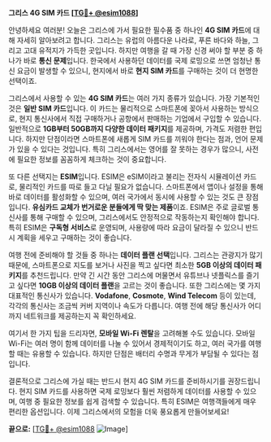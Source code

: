 **그리스 4G SIM 카드 [[TG💪+ @esim1088](https://t.me/s/esim1088)]**

안녕하세요 여러분! 오늘은 그리스에 가서 필요한 필수품 중 하나인 **4G SIM 카드**에 대해 자세히 알아보려고 합니다. 그리스는 유럽의 아름다운 나라로, 푸른 바다와 하늘, 그리고 고대 유적지가 가득한 곳입니다. 하지만 여행을 갈 때 가장 신경 써야 할 부분 중 하나가 바로 **통신 문제**입니다. 한국에서 사용하던 데이터를 국제 로밍으로 쓰면 엄청난 통신 요금이 발생할 수 있으니, 현지에서 바로 **현지 SIM 카드**를 구매하는 것이 더 현명한 선택이죠.

그리스에서 사용할 수 있는 **4G SIM 카드**는 여러 가지 종류가 있습니다. 가장 기본적인 것은 **일반 SIM 카드**입니다. 이 카드는 물리적으로 스마트폰에 꽂아서 사용하는 방식으로, 현지 통신사에서 직접 구매하거나 공항에서 판매하는 기업에서 구입할 수 있습니다. 일반적으로 **1GB부터 50GB까지 다양한 데이터 패키지**를 제공하며, 가격도 저렴한 편입니다. 하지만 단점이라면 스마트폰에 새롭게 SIM 카드를 끼워야 한다는 점과, 언어 문제가 있을 수 있다는 것입니다. 특히 그리스에서는 영어를 잘 못하는 경우가 많으니, 사전에 필요한 정보를 꼼꼼하게 체크하는 것이 중요합니다.

또 다른 선택지는 **ESIM**입니다. ESIM은 eSIM이라고 불리는 전자식 시뮬레이션 카드로, 물리적인 카드를 따로 들고 다닐 필요가 없습니다. 스마트폰에서 앱이나 설정을 통해 바로 데이터를 활성화할 수 있으며, 여러 국가에서 동시에 사용할 수 있는 것도 큰 장점입니다. **유심카드 교체가 번거로운 분들에게 딱 맞는 제품**이죠. ESIM은 주로 글로벌 통신사를 통해 구매할 수 있으며, 그리스에서도 안정적으로 작동하는지 확인해야 합니다. 특히 ESIM은 **구독형 서비스**로 운영되며, 사용량에 따라 요금이 달라질 수 있으니 반드시 계획을 세우고 구매하는 것이 좋습니다.

여행 전에 준비해야 할 것들 중 하나는 **데이터 플랜 선택**입니다. 그리스는 관광지가 많기 때문에, 스마트폰으로 지도를 보거나 사진을 찍고 싶다면 최소한 **5GB 이상의 데이터 패키지**를 추천드립니다. 만약 긴 시간 동안 그리스에 머물면서 유튜브나 넷플릭스를 즐기고 싶다면 **10GB 이상의 데이터 플랜**을 고르는 것이 좋습니다. 또한 그리스에는 몇 가지 대표적인 통신사가 있습니다. **Vodafone**, **Cosmote**, **Wind Telecom** 등이 있는데, 각각의 통신사는 조금씩 커버 지역이나 속도가 다릅니다. 여행 전에 해당 통신사가 어디까지 네트워크를 제공하는지 꼭 확인하세요.

여기서 한 가지 팁을 드리자면, **모바일 Wi-Fi 렌탈**을 고려해볼 수도 있습니다. 모바일 Wi-Fi는 여러 명이 함께 데이터를 나눌 수 있어서 경제적이기도 하고, 여러 국가를 여행할 때는 유용할 수 있습니다. 하지만 단점은 배터리 수명과 무게가 부담될 수 있다는 점입니다.

결론적으로 그리스에 가실 때는 반드시 현지 4G SIM 카드를 준비하시기를 권장드립니다. 현지 SIM 카드를 사용하면 국제 로밍보다 훨씬 저렴하게 데이터를 사용할 수 있으며, 여행 중 필요한 정보를 쉽게 검색할 수 있습니다. 특히 ESIM은 여행객들에게 매우 편리한 옵션입니다. 이제 그리스에서의 모험을 더욱 풍요롭게 만들어보세요!

**끝으로:** [[TG💪+ @esim1088](https://t.me/s/esim1088) ![Image](https://i.postimg.cc/Y0z9fWf4/image.png)]